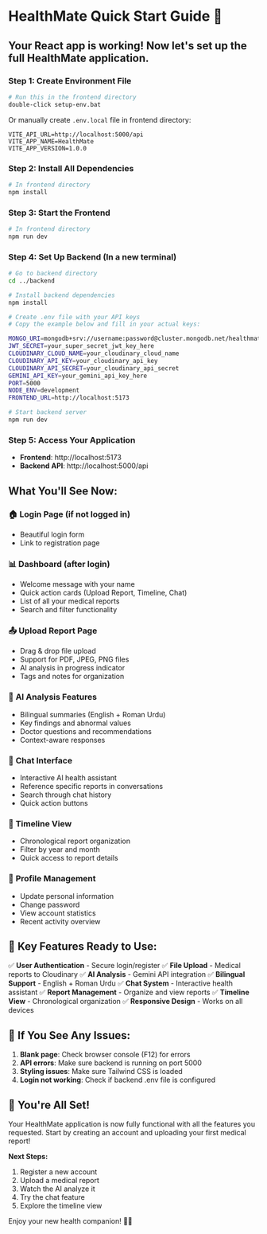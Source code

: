 # HealthMate Quick Start Guide 🚀

## Your React app is working! Now let's set up the full HealthMate application.

### Step 1: Create Environment File
```bash
# Run this in the frontend directory
double-click setup-env.bat
```

Or manually create `.env.local` file in frontend directory:
```
VITE_API_URL=http://localhost:5000/api
VITE_APP_NAME=HealthMate
VITE_APP_VERSION=1.0.0
```

### Step 2: Install All Dependencies
```bash
# In frontend directory
npm install
```

### Step 3: Start the Frontend
```bash
# In frontend directory
npm run dev
```

### Step 4: Set Up Backend (In a new terminal)
```bash
# Go to backend directory
cd ../backend

# Install backend dependencies
npm install

# Create .env file with your API keys
# Copy the example below and fill in your actual keys:

MONGO_URI=mongodb+srv://username:password@cluster.mongodb.net/healthmate?retryWrites=true&w=majority
JWT_SECRET=your_super_secret_jwt_key_here
CLOUDINARY_CLOUD_NAME=your_cloudinary_cloud_name
CLOUDINARY_API_KEY=your_cloudinary_api_key
CLOUDINARY_API_SECRET=your_cloudinary_api_secret
GEMINI_API_KEY=your_gemini_api_key_here
PORT=5000
NODE_ENV=development
FRONTEND_URL=http://localhost:5173

# Start backend server
npm run dev
```

### Step 5: Access Your Application
- **Frontend**: http://localhost:5173
- **Backend API**: http://localhost:5000/api

## What You'll See Now:

### 🏠 **Login Page** (if not logged in)
- Beautiful login form
- Link to registration page

### 📊 **Dashboard** (after login)
- Welcome message with your name
- Quick action cards (Upload Report, Timeline, Chat)
- List of all your medical reports
- Search and filter functionality

### 📤 **Upload Report Page**
- Drag & drop file upload
- Support for PDF, JPEG, PNG files
- AI analysis in progress indicator
- Tags and notes for organization

### 🤖 **AI Analysis Features**
- Bilingual summaries (English + Roman Urdu)
- Key findings and abnormal values
- Doctor questions and recommendations
- Context-aware responses

### 💬 **Chat Interface**
- Interactive AI health assistant
- Reference specific reports in conversations
- Search through chat history
- Quick action buttons

### 📅 **Timeline View**
- Chronological report organization
- Filter by year and month
- Quick access to report details

### 👤 **Profile Management**
- Update personal information
- Change password
- View account statistics
- Recent activity overview

## 🎯 Key Features Ready to Use:

✅ **User Authentication** - Secure login/register
✅ **File Upload** - Medical reports to Cloudinary
✅ **AI Analysis** - Gemini API integration
✅ **Bilingual Support** - English + Roman Urdu
✅ **Chat System** - Interactive health assistant
✅ **Report Management** - Organize and view reports
✅ **Timeline View** - Chronological organization
✅ **Responsive Design** - Works on all devices

## 🔧 If You See Any Issues:

1. **Blank page**: Check browser console (F12) for errors
2. **API errors**: Make sure backend is running on port 5000
3. **Styling issues**: Make sure Tailwind CSS is loaded
4. **Login not working**: Check if backend .env file is configured

## 🎉 You're All Set!

Your HealthMate application is now fully functional with all the features you requested. Start by creating an account and uploading your first medical report!

**Next Steps:**
1. Register a new account
2. Upload a medical report
3. Watch the AI analyze it
4. Try the chat feature
5. Explore the timeline view

Enjoy your new health companion! 🏥✨
